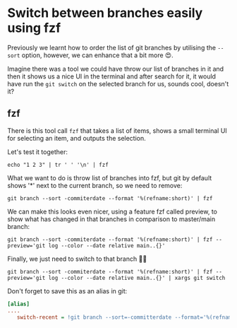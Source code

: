 # Switch between branches easily using fzf

Previously we learnt how to order the list of git branches by utilising the `--sort` option, however, we can enhance that a bit more :heart_eyes:.

Imagine there was a tool we could have throw our list of branches in it and then it shows us a nice UI in the terminal and after search for it, it would have run the `git switch` on the selected branch for us, sounds cool, doesn't it?

## fzf

There is this tool call `fzf` that takes a list of items, shows a small terminal UI for selecting an item, and outputs the selection.

Let's test it together:

```shell
echo "1 2 3" | tr ' ' '\n' | fzf
```

What we want to do is throw list of branches into fzf, but git by default shows '*' next to the current branch, so we need to remove:

```shell
git branch --sort -commiterdate --format '%(refname:short)' | fzf
```

We can make this looks even nicer, using a feature fzf called preview, to show what has changed in that branches in comparison to master/main branch:

```shell
git branch --sort -commiterdate --format '%(refname:short)' | fzf --preview='git log --color --date relative main..{}'
```



Finally, we just need to switch to that branch :man_shrugging:

```shell
git branch --sort -commiterdate --format '%(refname:short)' | fzf --preview='git log --color --date relative main..{}' | xargs git switch
```

Don't forget to save this as an alias in git:

```ini
[alias]
....
   switch-recent = !git branch --sort=-committerdate --format='%(refname:short)' | fzf --preview='git log --date=relative --color main..{}' | xargs git switch

```

